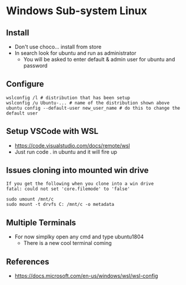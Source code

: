 # Windows Sub-system Linux

## Install
* Don't use choco... install from store
* In search look for ubuntu and run as administrator
  * You will be asked to enter default & admin user for ubuntu and password
## Configure
```
wslconfig /l # distribution that has been setup
wslconfig /u Ubuntu-... # name of the distribution shown above
ubuntu config --default-user new_user_name # do this to change the default user
```

## Setup VSCode with WSL
* https://code.visualstudio.com/docs/remote/wsl
* Just run code . in ubuntu and it will fire up

## Issues cloning into mounted win drive
```
If you get the following when you clone into a win drive
fatal: could not set 'core.filemode' to 'false'

sudo umount /mnt/c
sudo mount -t drvfs C: /mnt/c -o metadata
```

## Multiple Terminals
* For now simplky open any cmd and type ubuntu1804
  * There is a new cool terminal coming

## References
* https://docs.microsoft.com/en-us/windows/wsl/wsl-config
